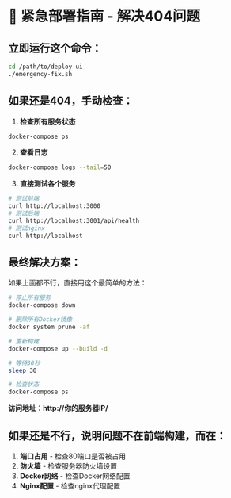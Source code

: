 # 🚨 紧急部署指南 - 解决404问题

## 立即运行这个命令：

```bash
cd /path/to/deploy-ui
./emergency-fix.sh
```

## 如果还是404，手动检查：

1. **检查所有服务状态**
```bash
docker-compose ps
```

2. **查看日志**
```bash
docker-compose logs --tail=50
```

3. **直接测试各个服务**
```bash
# 测试前端
curl http://localhost:3000
# 测试后端
curl http://localhost:3001/api/health
# 测试nginx
curl http://localhost
```

## 最终解决方案：

如果上面都不行，直接用这个最简单的方法：

```bash
# 停止所有服务
docker-compose down

# 删除所有Docker镜像
docker system prune -af

# 重新构建
docker-compose up --build -d

# 等待30秒
sleep 30

# 检查状态
docker-compose ps
```

**访问地址：http://你的服务器IP/**

## 如果还是不行，说明问题不在前端构建，而在：

1. **端口占用** - 检查80端口是否被占用
2. **防火墙** - 检查服务器防火墙设置
3. **Docker网络** - 检查Docker网络配置
4. **Nginx配置** - 检查nginx代理配置